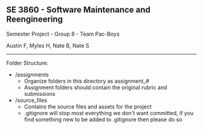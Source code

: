 
## SE 3860 - Software Maintenance and Reengineering

Semester Project - Group 8 - Team Pac-Boys 

Austin F, Myles H, Nate B, Nate S

---
Folder Structure:

 - /assignments
	 - Organize folders in this directory as assignment_#
	 - Assignment folders should contain the original rubric and submissions
 - /source_files
	 - Contains the source files and assets for the project
	 - .gitignore will stop most everything we don't want committed, if you find something new to be added to .gitignore then please do so
